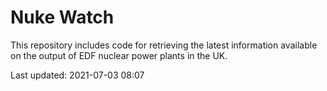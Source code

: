 # Nuke Watch

This repository includes code for retrieving the latest information available on the output of EDF nuclear power plants in the UK.

Last updated: 2021-07-03 08:07
